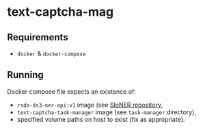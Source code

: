 # text-captcha-mag

## Requirements

- `docker` & `docker-compose`

## Running

Docker compose file expects an existence of:
- `rsdo-ds3-ner-api:v1` image (see [SloNER repository](https://github.com/RSDO-DS3/SloNER),
- `text-captcha-task-manager` image (see `task-manager` directory),
- specified volume paths on host to exist (fix as appropriate).